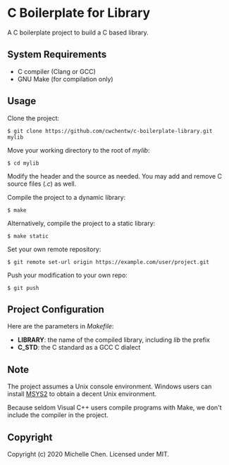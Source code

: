 # C Boilerplate for Library

A C boilerplate project to build a C based library.

## System Requirements

* C compiler (Clang or GCC)
* GNU Make (for compilation only)

## Usage

Clone the project:

```
$ git clone https://github.com/cwchentw/c-boilerplate-library.git mylib
```

Move your working directory to the root of *mylib*:

```
$ cd mylib
```

Modify the header and the source as needed. You may add and remove C source files (*.c*) as well.

Compile the project to a dynamic library:

```
$ make
```

Alternatively, compile the project to a static library:

```
$ make static
```

Set your own remote repository:

```
$ git remote set-url origin https://example.com/user/project.git
```

Push your modification to your own repo:

```
$ git push
```

## Project Configuration

Here are the parameters in *Makefile*:

* **LIBRARY**: the name of the compiled library, including *lib* the prefix
* **C_STD**: the C standard as a GCC C dialect

## Note

The project assumes a Unix console environment. Windows users can install [MSYS2](https://www.msys2.org/) to obtain a decent Unix environment.

Because seldom Visual C++ users compile programs with Make, we don't include the compiler in the project.

## Copyright

Copyright (c) 2020 Michelle Chen. Licensed under MIT.